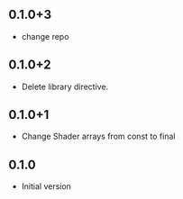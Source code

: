 ## 0.1.0+3

- change repo

## 0.1.0+2

- Delete library directive.

## 0.1.0+1

- Change Shader arrays from const to final

## 0.1.0

- Initial version
